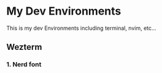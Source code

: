 # My Dev Environments

This is my dev Environments including terminal, nvim, etc...

## Wezterm

### 1. Nerd font
